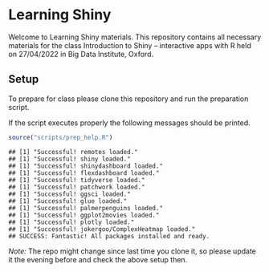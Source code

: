 Learning Shiny
================

Welcome to Learning Shiny materials. This repository contains all
necessary materials for the class Introduction to Shiny – interactive
apps with R held on 27/04/2022 in Big Data Institute, Oxford.

## Setup

To prepare for class please clone this repository and run the
preparation script.

If the script executes properly the following messages should be
printed.

``` r
source("scripts/prep_help.R")
```

    ## [1] "Successful! remotes loaded."
    ## [1] "Successful! shiny loaded."
    ## [1] "Successful! shinydashboard loaded."
    ## [1] "Successful! flexdashboard loaded."
    ## [1] "Successful! tidyverse loaded."
    ## [1] "Successful! patchwork loaded."
    ## [1] "Successful! ggsci loaded."
    ## [1] "Successful! glue loaded."
    ## [1] "Successful! palmerpenguins loaded."
    ## [1] "Successful! ggplot2movies loaded."
    ## [1] "Successful! plotly loaded."
    ## [1] "Successful! jokergoo/ComplexHeatmap loaded."
    ## SUCCESS: Fantastic! All packages installed and ready.

*Note:* The repo might change since last time you clone it, so please
update it the evening before and check the above setup then.
